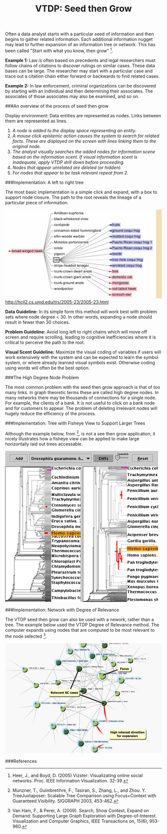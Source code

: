 ﻿---
format: post
title: "VTDP: Seed then Grow" 
---

Often a data analyst starts with a particular seed of information and then begins to gather related information. Each additional information nugget may lead to further expansion of an information tree or network. This has been called "Start with what you know, then grow" [^1]. 

**Example 1:** Law is often based on precedents and legal researchers must follow chains of citations to discover rulings on similar cases. These data bases can be large. The researcher may start with a particular case and trace out a citation chain either forward or backwards to find related cases. 

**Example 2:** In law enforcement, criminal organizations can be discovered by starting with an individual and then determining their associates. The associates of those associates may also be examined, and so on. 

###An overview of the process of seed then grow 

Display environment: Data entities are represented as nodes. Links between them are represented as lines. 

1. *A node is added to the display space representing an entity.* 
2. *A mouse click epistemic action causes the system to search for related facts. These are displayed on the screen with lines linking them to the original node.* 
3. *The analyst visually searches the added nodes for information scene based on the information scent. If visual information scent is inadequate, apply VTDP drill down before proceeding.* 
4. *Nodes that appear unrelated are deleted (or hidden).* 
5. *For nodes that appear to be task relevant repeat from 2.*  

 
###Implementation: A left to right tree

The most basic implementation is a simple click and expand, with a box to support node closure. The path to the root reveals the lineage of a particular piece of information. 

![Tree structured data, expanded on demand](/images/tree2.jpg)
http://hcil2.cs.umd.edu/trs/2005-23/2005-23.html

**Data Guideline:** In its simple form this method will work best with problem sets where node degree < 30. In other words, expanding a node should result in fewer than 30 choices. 

**Problem Guideline:** Avoid long left to right chains which will move off screen and require scrolling, leading to cognitive inefficiencies where it is critical to perceive the path to the root. 

**Visual Scent Guideline:** Maximize the visual coding of variables if users will work extensively with the system and can be expected to learn the symbol system, or where already learned visual symbols exist. Otherwise coding using words will often be the best option. 

###The High Degree Node Problem 

The most common problem with the seed then grow approach is that of too many links. In graph theoretic terms these are called high degree nodes.  In many networks there may be thousands of connections for a single node. For example, the clients of a bank. It is not useful to click on a bank node and for customers to appear. The problem of deleting irrelevant nodes will hugely reduce the efficiency of the process. 

###Implementation: Tree with Fisheye View to Support Larger Trees 

Although the example below, from [^2], is not a see then grow application, it nicely illustrates how a fisheye view can be applied to make large horizontally laid out trees accessable. 
 
![Tree with fisheye](/images/MunznerTreeJuxtaposer.png)

###Implementation: Network with Degree of Relevance 

The VTDP seed then grow can also be used with a nework, rather than a tree. The example below used the VTDP Degree of Relevance method. The computer expands using nodes that are computed to be most relevant to the node selected [^3]. 

![Expandable graph](/images/vanHamPerer.png)

###References 
[^1]: Heer, J., and Boyd, D. (2005) Vizster: Visualizating online social networks. Proc. IEEE Information     Visualization. 32-39. 
[^2]: Munzner, T., Guimbretihre, F., Tasiran, S., Zhang, L., and Zhou. Y. TreeJuxtaposer: Scalable Tree      Comparison using Focus+Context with Guaranteed Visibility. SIGGRAPH 2003, 453-462. 
[^3]: Van Ham, F., & Perer, A. (2009). Search, Show Context, Expand on Demand: Supporting Large Graph         Exploration with Degree-of-Interest. Visualization and Computer Graphics, IEEE Transactions on, 15(6), 953-960.
 
 
 
 
    
  
